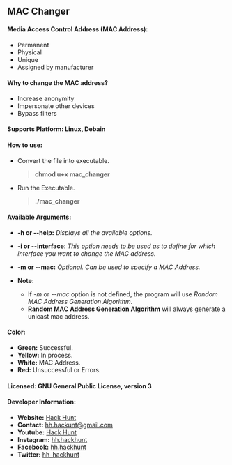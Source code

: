 ## MAC Changer 

#### Media Access Control Address (MAC Address):
 - Permanent
 - Physical
 - Unique
 - Assigned by manufacturer

#### Why to change the MAC address?
- Increase anonymity
- Impersonate other devices
- Bypass filters

#### Supports Platform: Linux, Debain

#### How to use:
- Convert the file into executable.
    > **chmod u+x mac_changer**
- Run the Executable.
    > **./mac_changer** 

#### Available Arguments:
- **-h or --help:** *Displays all the available options.*
- **-i or --interface**: *This option needs to be used as to 
define for which interface you want to change the MAC address.*
- **-m or --mac:** *Optional. Can be used to specify a MAC Address.*

- **Note:** 
    - If *-m* or *--mac* option is not defined, the program will use 
    *Random MAC Address Generation Algorithm*. 
    - **Random MAC Address Generation Algorithm** will always generate a unicast mac address.

#### Color:
- **Green:** Successful.
- **Yellow:** In process.
- **White:** MAC Address.
- **Red:** Unsuccessful or Errors. 

#### Licensed: GNU General Public License, version 3

#### Developer Information:
- **Website:** [Hack Hunt](https://hack-hunt.blogspot.com/)
- **Contact:** hh.hackunt@gmail.com
- **Youtube:** [Hack Hunt](https://youtube.com/hackhunt) 
- **Instagram:** [hh.hackhunt](https://www.instagram.com/hh.hackhunt/)
- **Facebook:** [hh.hackhunt](https://www.facebook.com/hh.hackhunt/)
- **Twitter:** [hh_hackhunt](https://twitter.com/hh_hackhunt/)
